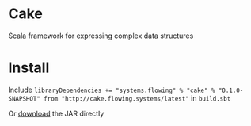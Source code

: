 # Cake

Scala framework for expressing complex data structures

# Install

Include `libraryDependencies += "systems.flowing" % "cake" % "0.1.0-SNAPSHOT" from "http://cake.flowing.systems/latest"` in `build.sbt`

Or [download](http://cake.flowing.systems/latest) the JAR directly